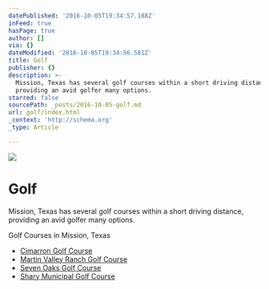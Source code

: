 ```yaml
---
datePublished: '2016-10-05T19:34:57.188Z'
inFeed: true
hasPage: true
author: []
via: {}
dateModified: '2016-10-05T19:34:56.581Z'
title: Golf
publisher: {}
description: >-
  Mission, Texas has several golf courses within a short driving distance,
  providing an avid golfer many options.
starred: false
sourcePath: _posts/2016-10-05-golf.md
url: golf/index.html
_context: 'http://schema.org'
_type: Article

---
```

![](https://the-grid-user-content.s3-us-west-2.amazonaws.com/534e98b7-4d49-47bb-81a6-fbe94037a2fb.jpg)

# Golf

Mission, Texas has several golf courses within a short driving distance, providing an avid golfer many options.

Golf Courses in Mission, Texas 

* [Cimarron Golf Course][0]
* [Martin Valley Ranch Golf Course][1]
* [Seven Oaks Golf Course][2]
* [Shary Municipal Golf Course][3]

[0]: http://www.clubcorp.com/Clubs/Cimarron-Country-Club "Cimmaron Country Club"
[1]: http://www.martinvalley.com/golfcourse.php "Martin Valley Ranch"
[2]: http://www.missionwestgolfclub.com/ "Mission West Golf Club"
[3]: http://missiontexas.us/city-departments/golf-course/ "Shary Municipal Golf Course"
